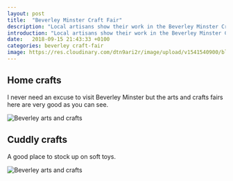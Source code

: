 ```yaml
---
layout: post
title:  "Beverley Minster Craft Fair"
description: "Local artisans show their work in the Beverley Minster Craft Fair"
introduction: "Local artisans show their work in the Beverley Minster Craft Fair"
date:   2018-09-15 21:43:33 +0100
categories: beverley craft-fair
image: https://res.cloudinary.com/dtn9ari2r/image/upload/v1541540900/blog/20180929_133940435_iOS.jpg
---
```

<h2>Home crafts</h2>
<p>I never need an excuse to visit Beverley Minster but the arts and crafts fairs here are very good as you can see.</p>
<img class="img-fluid" src="https://res.cloudinary.com/dtn9ari2r/image/upload/v1541540900/blog/20180929_133940435_iOS.jpg" alt="Beverley arts and crafts" >
<h2>Cuddly crafts</h2>
<p>A good place to stock up on soft toys.</p>
<img class="img-fluid" src="https://res.cloudinary.com/dtn9ari2r/image/upload/v1541540901/blog/20180929_134001695_iOS.jpg" alt="Beverley arts and crafts" >